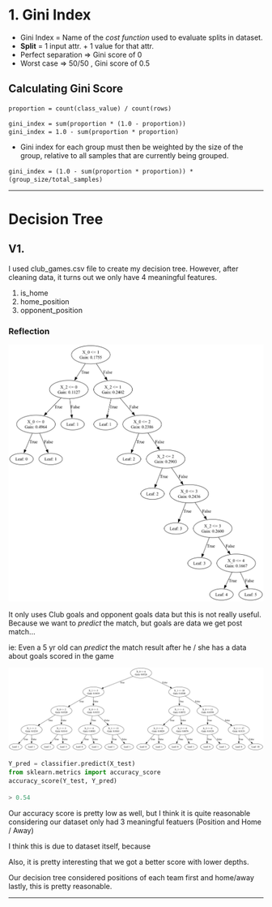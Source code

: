 # 1. Gini Index

- Gini Index = Name of the _cost function_ used to evaluate splits in dataset.
- **Split** = 1 input attr. + 1 value for that attr.
- Perfect separation => Gini score of 0
- Worst case => 50/50 , Gini score of 0.5

## Calculating Gini Score

```
proportion = count(class_value) / count(rows)
```

```
gini_index = sum(proportion * (1.0 - proportion))
gini_index = 1.0 - sum(proportion * proportion)
```

- Gini index for each group must then be weighted by the size of the group, relative to all samples that are currently being grouped.

```
gini_index = (1.0 - sum(proportion * proportion)) * (group_size/total_samples)
```

---

# Decision Tree

## V1.

I used club_games.csv file to create my decision tree.
However, after cleaning data, it turns out we only have 4 meaningful features.

1. is_home
2. home_position
3. opponent_position
<!-- 4. Goals - Opponents and clubs -->

### Reflection

![](./img/club_games_tree_v1.png)

It only uses Club goals and opponent goals data but this is not really useful.
Because we want to _predict_ the match, but goals are data we get post match...

ie: Even a 5 yr old can _predict_ the match result after he / she has a data about goals scored in the game

![](./img/club_games_tree_v2.png)

```python
Y_pred = classifier.predict(X_test)
from sklearn.metrics import accuracy_score
accuracy_score(Y_test, Y_pred)

> 0.54
```

Our accuracy score is pretty low as well, but I think it is quite reasonable considering our dataset only had 3 meaningful featuers (Position and Home / Away)

I think this is due to dataset itself, because

Also, it is pretty interesting that we got a better score with lower depths.

Our decision tree considered positions of each team first and home/away lastly, this is pretty reasonable.

---
